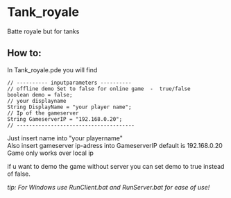 # Tank_royale
Batte royale but for tanks



## How to:
In Tank_royale.pde you will find

    // ---------- inputparameters ----------
    // offline demo Set to false for online game  -  true/false
    boolean demo = false;
    // your displayname
    String DisplayName = "your player name";
    // Ip of the gameserver
    String GameserverIP = "192.168.0.20";
    // --------------------------------------
Just insert name into "your playername"  
Also insert gameserver ip-adress into GameserverIP default is 192.168.0.20  
Game only works over local ip

if u want to demo the game without server you can set demo to true instead of false.



_tip: For Windows use RunClient.bat and RunServer.bat for ease of use!_

